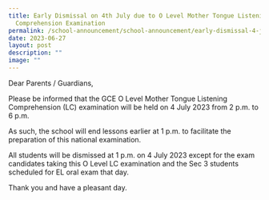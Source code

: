 ```yaml
---
title: Early Dismissal on 4th July due to O Level Mother Tongue Listening
  Comprehension Examination
permalink: /school-announcement/school-announcement/early-dismissal-4-july/
date: 2023-06-27
layout: post
description: ""
image: ""
---
```

Dear Parents / Guardians,

Please be informed that the GCE O Level Mother Tongue Listening Comprehension (LC) examination will be held on 4 July 2023 from 2 p.m. to 6 p.m. 

As such, the school will end lessons earlier at 1 p.m. to facilitate the preparation of this national examination.

All students will be dismissed at 1 p.m. on 4 July 2023 except for the exam candidates taking this O Level LC examination and the Sec 3 students scheduled for EL oral exam that day.

Thank you and have a pleasant day.